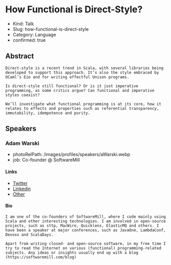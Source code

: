 # How Functional is Direct-Style?

- Kind: Talk
- Slug: how-functional-is-direct-style
- Category: Language
- confirmed: true

## Abstract

```
Direct-style is a recent trend in Scala, with several libraries being developed to support this approach. It’s also the style embraced by OCaml’s Eio and for writing effectful Unison programs.

Is direct-style still functional? Or is it just imperative programming, as some critics argue? Can functional and imperative styles coexist?

We’ll investigate what functional programming is at its core, how it relates to effects and properties such as referential transparency, immutability, idempotence and purity.
```

## Speakers

### Adam Warski

- photoRelPath: /images/profiles/speakers/aWarski.webp
- job: Co-founder @ SoftwareMill

#### Links

- [Twitter](http://twitter.com/adamwarski)
- [Linkedin](https://www.linkedin.com/in/adamwarski)
- [Other](http://softwaremill.com)

#### Bio

```
I am one of the co-founders of SoftwareMill, where I code mainly using Scala and other interesting technologies. I am involved in open-source projects, such as sttp, MacWire, Quicklens, ElasticMQ and others. I have been a speaker at major conferences, such as JavaOne, LambdaConf, Devoxx and ScalaDays.

Apart from writing closed- and open-source software, in my free time I try to read the Internet on various (functional) programming-related subjects. Any ideas or insights usually end up with a blog (https://softwaremill.com/blog)
```
